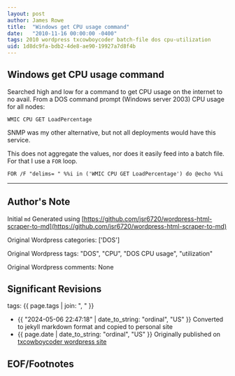 ```yaml
---
layout: post
author: James Rowe
title:  "Windows get CPU usage command"
date:   "2010-11-16 00:00:00 -0400"
tags: 2010 wordpress txcowboycoder batch-file dos cpu-utilization
uid: 1d8dc9fa-bdb2-4de8-ae90-19927a7d8f4b
---
```



## Windows get CPU usage command


Searched high and low for a command to get CPU usage on the internet to no avail. From a DOS command prompt (Windows server 2003) CPU usage for all nodes:



```
WMIC CPU GET LoadPercentage

```

SNMP was my other alternative, but not all deployments would have this service.


This does not aggregate the values, nor does it easily feed into a batch file. For that I use a `FOR` loop.



```
FOR /F "delims= " %%i in ('WMIC CPU GET LoadPercentage') do @echo %%i

```



---

## Author's Note

Initial `md` Generated using [https://github.com/jsr6720/wordpress-html-scraper-to-md](https://github.com/jsr6720/wordpress-html-scraper-to-md)

Original Wordpress categories: ['DOS']

Original Wordpress tags: "DOS", "CPU", "DOS CPU usage", "utilization"

Original Wordpress comments: None

## Significant Revisions

tags: {{ page.tags | join: ", " }} <!-- todo move this somewhere -->

- {{ "2024-05-06 22:47:18" | date_to_string: "ordinal", "US" }} Converted to jekyll markdown format and copied to personal site
- {{ page.date | date_to_string: "ordinal", "US" }} Originally published on [txcowboycoder wordpress site](https://txcowboycoder.wordpress.com/2010/11/16/windows-get-cpu-usage-command/)

## EOF/Footnotes

